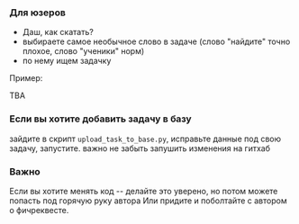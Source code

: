 ### Для юзеров
* Даш, как скатать?
* выбираете самое необычное слово в задаче (слово "найдите" точно плохое, слово "ученики" норм)
* по нему ищем задачку

Пример:

TBA


### Если вы хотите добавить задачу в базу
зайдите в скрипт ```upload_task_to_base.py```, исправьте данные под свою задачу, запустите. 
важно не забыть запушить изменения на гитхаб

### Важно
Если вы хотите менять код -- делайте это уверено, но потом можете попасть под горячую руку автора
Или придите и поболтайте с автором о фичреквесте.